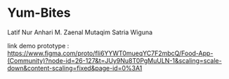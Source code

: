 # Yum-Bites

Latif Nur Anhari
M. Zaenal Mutaqim
Satria Wiguna


link demo prototype :
https://www.figma.com/proto/fIi6YYWT0mueqYC7F2mbcQ/Food-App-(Community)?node-id=26-127&t=JUy9Nu8T0PgMuULN-1&scaling=scale-down&content-scaling=fixed&page-id=0%3A1

